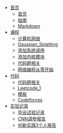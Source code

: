 - [<span class="iconfont icon-icon_fabu"></span> 首页]()
  - [首页](zh-cn/)
  - [指南](zh-cn/guide.md)
  - [Markdown](zh-cn/Markdown)
- [<span class="iconfont icon-jichukecheng"></span> 课程]()
  * [计算机网络](zh-cn/计算机网络/计算机网络)
  * [Gaussian_Splatting](zh-cn/3DGaussianSplatting/3D_Gaussian_Splatting.md)
  * [添加系统调用](zh-cn/添加系统调用/添加系统调用.md)
  * [添加内核模块](zh-cn/添加内核模块/添加内核模块.md)
  * [代码题相关](zh-cn/代码题相关/代码题相关.md)
  * [网络编程从零开始](zh-cn/网络编程从零开始/C++/网络编程从零开始.md)
- [<span class="iconfont icon-yuandaima"></span> 代码]()
  - [代码题相关](zh-cn/代码题相关/代码题相关.md)
  - [Leetcode_1](zh-cn/Leetcode_1.md/Leetcode/Leetcode_1.md)
  - [模板](zh-cn/模板/模板.md)
  - [Codeforces](zh-cn/Codeforces/Codeforces.md)
- [<span class="iconfont icon-shiyanjilu"></span> 实验记录]()
  - [毕设试验记录](zh-cn/毕设实验记录/DyFADet%20论文及代码/实验记录及截图.md)
  - [CNN调参报告](zh-cn/CNN调参报告/CNN调参报告.md)
  - [创新实践3个人报告](zh-cn/创新实践3个人报告/创新实践3个人报告.md)
